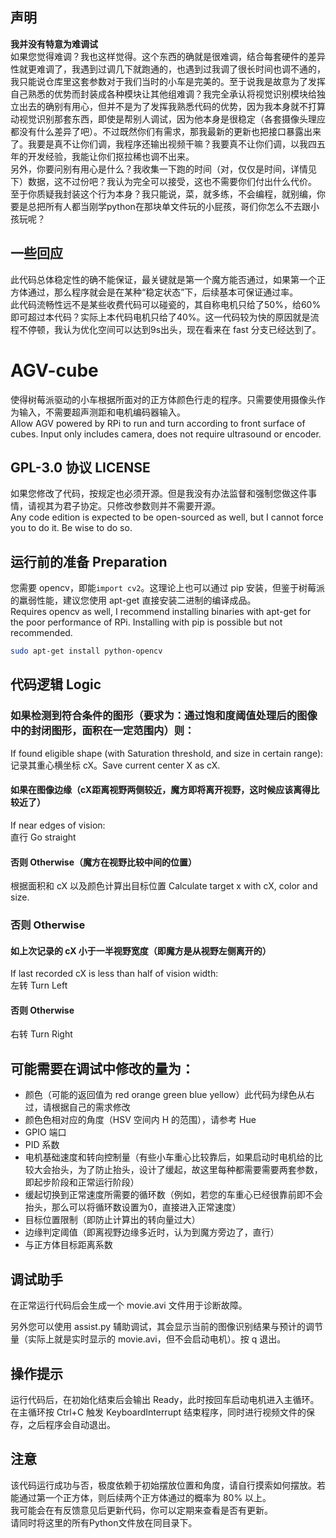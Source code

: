 ## 声明

**我并没有特意为难调试**  
如果您觉得难调？我也这样觉得。这个东西的确就是很难调，结合每套硬件的差异性就更难调了，我遇到过调几下就跑通的，也遇到过我调了很长时间也调不通的，我只能说仓库里这套参数对于我们当时的小车是完美的。至于说我是故意为了发挥自己熟悉的优势而封装成各种模块让其他组难调？我完全承认将视觉识别模块给独立出去的确别有用心，但并不是为了发挥我熟悉代码的优势，因为我本身就不打算动视觉识别那套东西，即使是帮别人调试，因为他本身是很稳定（各套摄像头理应都没有什么差异了吧）。不过既然你们有需求，那我最新的更新也把接口暴露出来了。我要是真不让你们调，我程序还输出视频干嘛？我要真不让你们调，以我四五年的开发经验，我能让你们抠拉稀也调不出来。  
另外，你要问别有用心是什么？我收集一下跑的时间（对，仅仅是时间，详情见下）数据，这不过份吧？我认为完全可以接受，这也不需要你们付出什么代价。  
至于你质疑我封装这个行为本身？我只能说，菜，就多练，不会编程，就别编，你要是总把所有人都当刚学python在那块单文件玩的小屁孩，哥们你怎么不去跟小孩玩呢？  

## 一些回应
此代码总体稳定性的确不能保证，最关键就是第一个魔方能否通过，如果第一个正方体通过，那么程序就会是在某种“稳定状态”下，后续基本可保证通过率。  
此代码流畅性远不是某些收费代码可以碰瓷的，其自称电机只给了50%，给60%即可超过本代码？实际上本代码电机只给了40%。这一代码较为快的原因就是流程不停顿，我认为优化空间可以达到9s出头，现在看来在 fast 分支已经达到了。

# AGV-cube
使得树莓派驱动的小车根据所面对的正方体颜色行走的程序。只需要使用摄像头作为输入，不需要超声测距和电机编码器输入。  
Allow AGV powered by RPi to run and turn according to front surface of cubes. Input only includes camera, does not require ultrasound or encoder.

## GPL-3.0 协议 LICENSE
如果您修改了代码，按规定也必须开源。但是我没有办法监督和强制您做这件事情，请视其为君子协定。只修改参数则并不需要开源。  
Any code edition is expected to be open-sourced as well, but I cannot force you to do it. Be wise to do so.

## 运行前的准备 Preparation

您需要 opencv，即能`import cv2`。这理论上也可以通过 pip 安装，但鉴于树莓派的羸弱性能，建议您使用 apt-get 直接安装二进制的编译成品。  
Requires opencv as well, I recommend installing binaries with apt-get for the poor performance of RPi. Installing with pip is possible but not recommended.
```bash
sudo apt-get install python-opencv
```

## 代码逻辑 Logic

### 如果检测到符合条件的图形（要求为：通过饱和度阈值处理后的图像中的封闭图形，面积在一定范围内）则：  
  If found eligible shape (with Saturation threshold, and size in certain range):  
  记录其重心横坐标 cX。Save current center X as cX.
  #### 如果在图像边缘（cX距离视野两侧较近，魔方即将离开视野，这时候应该离得比较近了）
  If near edges of vision:  
  直行 Go straight
  #### 否则 Otherwise（魔方在视野比较中间的位置）
  根据面积和 cX 以及颜色计算出目标位置 Calculate target x with cX, color and size.
### 否则 Otherwise
  #### 如上次记录的 cX 小于一半视野宽度（即魔方是从视野左侧离开的）
  If last recorded cX is less than half of vision width:  
  左转 Turn Left
  #### 否则 Otherwise
  右转 Turn Right

## 可能需要在调试中修改的量为：
- 颜色（可能的返回值为 red orange green blue yellow）此代码为绿色从右过，请根据自己的需求修改   
- 颜色色相对应的角度（HSV 空间内 H 的范围），请参考 Hue  
- GPIO 端口  
- PID 系数  
- 电机基础速度和转向控制量（有些小车重心比较靠后，如果启动时电机给的比较大会抬头，为了防止抬头，设计了缓起，故这里每种都需要需要两套参数，即起步阶段和正常运行阶段）  
- 缓起切换到正常速度所需要的循环数（例如，若您的车重心已经很靠前即不会抬头，那么可以将循环数设置为0，直接进入正常速度）
- 目标位置限制（即防止计算出的转向量过大）  
- 边缘判定阈值（即离视野边缘多近时，认为到魔方旁边了，直行）  
- 与正方体目标距离系数


## 调试助手
在正常运行代码后会生成一个 movie.avi 文件用于诊断故障。  

另外您可以使用 assist.py 辅助调试，其会显示当前的图像识别结果与预计的调节量（实际上就是实时显示的 movie.avi，但不会启动电机）。按 q 退出。

## 操作提示
运行代码后，在初始化结束后会输出 Ready，此时按回车启动电机进入主循环。  
在主循环按 Ctrl+C 触发 KeyboardInterrupt 结束程序，同时进行视频文件的保存，之后程序会自动退出。

## 注意
该代码运行成功与否，极度依赖于初始摆放位置和角度，请自行摸索如何摆放。若能通过第一个正方体，则后续两个正方体通过的概率为 80% 以上。  
我可能会在有反馈意见后更新代码，你可以定期来查看是否有更新。  
请同时将这里的所有Python文件放在同目录下。
